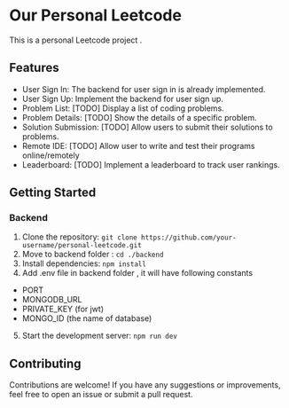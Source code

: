 # Our Personal Leetcode

This is a personal Leetcode project .

## Features

- User Sign In: The backend for user sign in is already implemented.
- User Sign Up: Implement the backend for user sign up.
- Problem List: [TODO] Display a list of coding problems.
- Problem Details: [TODO] Show the details of a specific problem.
- Solution Submission: [TODO] Allow users to submit their solutions to problems.
- Remote IDE: [TODO] Allow user to write and test their programs online/remotely
- Leaderboard: [TODO] Implement a leaderboard to track user rankings.

## Getting Started

### Backend

1. Clone the repository: `git clone https://github.com/your-username/personal-leetcode.git`
2. Move to backend folder : `cd ./backend`
3. Install dependencies: `npm install`
4. Add .env file in backend folder , it will have following constants

- PORT
- MONGODB_URL
- PRIVATE_KEY (for jwt)
- MONGO_ID (the name of database)

5. Start the development server: `npm run dev`

## Contributing

Contributions are welcome! If you have any suggestions or improvements, feel free to open an issue or submit a pull request.
